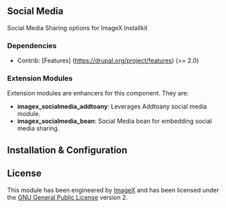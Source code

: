 ##  Social Media

Social Media Sharing options for ImageX Installkit

### Dependencies

* Contrib: [Features] (https://drupal.org/project/features)  (>= 2.0)

### Extension Modules

Extension modules are enhancers for this component. They are:

* **imagex_socialmedia_addtoany**: Leverages Addtoany social media module.
* **imagex_socialmedia_bean**: Social Media bean for embedding social media sharing.

## Installation & Configuration

## License

This module has been engineered by [ImageX](http://www.imagexmedia.com) and has been licensed under the [GNU General Public License](http://www.gnu.org/licenses/gpl-2.0.html) version 2.
